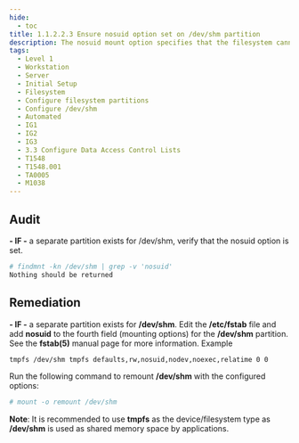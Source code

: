 ```yaml
---
hide:
  - toc
title: 1.1.2.2.3 Ensure nosuid option set on /dev/shm partition
description: The nosuid mount option specifies that the filesystem cannot contain setuid files.
tags:
  - Level 1
  - Workstation
  - Server
  - Initial Setup
  - Filesystem
  - Configure filesystem partitions
  - Configure /dev/shm
  - Automated
  - IG1
  - IG2
  - IG3
  - 3.3 Configure Data Access Control Lists
  - T1548
  - T1548.001
  - TA0005
  - M1038
---
```


## Audit
**- IF -** a separate partition exists for /dev/shm, verify that the nosuid option is set.
```bash
# findmnt -kn /dev/shm | grep -v 'nosuid'
Nothing should be returned
```

## Remediation
**- IF -** a separate partition exists for **/dev/shm**.
Edit the **/etc/fstab** file and add **nosuid** to the fourth field (mounting options) for the **/dev/shm** partition. See the **fstab(5)** manual page for more information.
Example
```bash
tmpfs /dev/shm tmpfs defaults,rw,nosuid,nodev,noexec,relatime 0 0
```

Run the following command to remount **/dev/shm** with the configured options:
```bash
# mount -o remount /dev/shm
```

**Note**: It is recommended to use **tmpfs** as the device/filesystem type as **/dev/shm** is used as shared memory space by applications.
